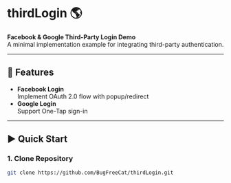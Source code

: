 # thirdLogin :earth_americas:
**Facebook & Google Third-Party Login Demo**  
A minimal implementation example for integrating third-party authentication.

---

## :rocket: Features
- **Facebook Login**  
  Implement OAuth 2.0 flow with popup/redirect
- **Google Login**  
  Support One-Tap sign-in

---

## :arrow_forward: Quick Start

### 1. Clone Repository
```bash
git clone https://github.com/BugFreeCat/thirdLogin.git
